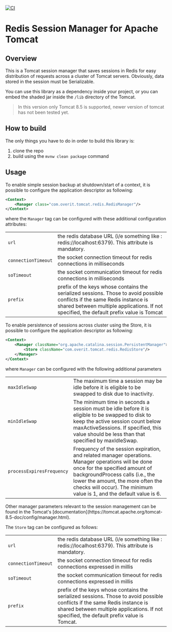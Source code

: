 [![CI](https://github.com/amodolo/tomcat-redis-manager/actions/workflows/maven-test.yml/badge.svg)](https://github.com/amodolo/tomcat-redis-manager/actions/workflows/maven-test.yml)

# Redis Session Manager for Apache Tomcat

## Overview

This is a Tomcat session manager that saves sessions in Redis for easy distribution of requests across a cluster of
Tomcat servers. Obviously, data stored in the session must be Serializable.

You can use this library as a dependency inside your project, or you can embed the shaded jar inside the `/lib` directory of the Tomcat.


> In this version only Tomcat 8.5 is supported, newer version of tomcat has not been tested yet.

## How to build

The only things you have to do in order to build this library is:
1. clone the repo
2. build using the `mvnw clean package` command

## Usage

To enable simple session backup at shutdown/start of a context, it is possible to configure the application descriptor
as following:

```xml
<Context>
    <Manager class="com.overit.tomcat.redis.RedisManager"/>
</Context>
```

where the `Manager` tag can be configured with these additional configuration attributes:

<table>
    <tr>
        <td><code>url</code></td>
        <td>the redis database URL (i/e something like : redis://localhost:6379). This attribute is mandatory.</td>
    </tr>
    <tr>
        <td><code>connectionTimeout</code></td>
        <td>the socket connection timeout for redis connections in milliseconds</td>
    </tr>
    <tr>
        <td><code>soTimeout</code></td>
        <td>the socket communication timeout for redis connections in milliseconds</td>
    </tr>
    <tr>
        <td><code>prefix</code></td>
        <td>prefix of the keys whose contains the serialized sessions. Those to avoid possible conflicts if the same Redis instance is shared between multiple applications. If not specified, the default prefix value is Tomcat</td>
    </tr>
</table>

To enable persistence of sessions across cluster using the Store, it is possible to configure the application descriptor
as following:

```xml
<Context>
    <Manager className="org.apache.catalina.session.PersistentManager">
        <Store className="com.overit.tomcat.redis.RedisStore"/>
    </Manager>
</Context>
```

where `Manager` can be configured with the following additional parameters

<table>
    <tr>
        <td><code>maxIdleSwap</code></td>
        <td>The maximum time a session may be idle before it is eligible to be swapped to disk due to inactivity.</td>
    </tr>
    <tr>
        <td><code>minIdleSwap</code></td>
        <td>The minimum time in seconds a session must be idle before it is eligible to be swapped to disk to keep
  the active session count below maxActiveSessions. If specified, this value should be less than that specified by
  maxIdleSwap.</td>
    </tr>
    <tr>
        <td><code>processExpiresFrequency</code></td>
        <td>Frequency of the session expiration, and related manager operations. Manager operations
  will be done once for the specified amount of backgroundProcess calls (i.e., the lower the amount, the more often the
  checks will occur). The minimum value is 1, and the default value is 6.</td>
    </tr>
</table>
Other manager parameters relevant to the session management can be found in the Tomcat's [documentation](https://tomcat.apache.org/tomcat-8.5-doc/config/manager.html).

The `Store` tag can be configured as follows:
<table>
    <tr>
        <td><code>url</code></td>
        <td>the redis database URL (i/e something like : redis://localhost:6379). This attribute is mandatory.</td>
    </tr>
    <tr>
        <td><code>connectionTimeout</code></td>
        <td>the socket connection timeout for redis connections expressed in millis</td>
    </tr>
    <tr>
        <td><code>soTimeout</code></td>
        <td>the socket communication timeout for redis connections expressed in millis</td>
    </tr>
    <tr>
        <td><code>prefix</code></td>
        <td>prefix of the keys whose contains the serialized sessions. Those to avoid possible conflicts if the same
  Redis instance is shared between multiple applications. If not specified, the default prefix value is Tomcat.</td>
    </tr>
</table>